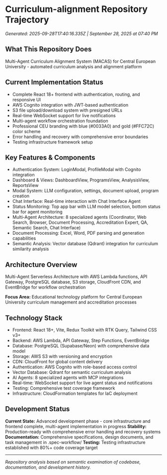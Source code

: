 # Curriculum-alignment Repository Trajectory

*Generated: 2025-09-28T17:40:16.335Z | September 28, 2025 at 07:40 PM*

## What This Repository Does

Multi-Agent Curriculum Alignment System (MACAS) for Central European University - automated curriculum analysis and alignment platform

## Current Implementation Status

- Complete React 18+ frontend with authentication, routing, and responsive UI
- AWS Cognito integration with JWT-based authentication
- S3 file upload/download system with presigned URLs
- Real-time WebSocket support for live notifications
- Multi-agent workflow orchestration foundation
- Professional CEU branding with blue (#0033A0) and gold (#FFC72C) color scheme
- Error handling and recovery with comprehensive error boundaries
- Testing infrastructure framework setup

## Key Features & Components

- Authentication System: LoginModal, ProfileModal with Cognito integration
- Dashboard & Views: DashboardView, ProgramsView, AnalysisView, ReportsView
- Modal System: LLM configuration, settings, document upload, program creation
- Chat Interface: Real-time interaction with Chat Interface Agent
- Status Monitoring: Top app bar with LLM model selection, bottom status bar for agent monitoring
- Multi-Agent Architecture: 8 specialized agents (Coordinator, Web Search, Browser, Document Processing, Accreditation Expert, QA, Semantic Search, Chat Interface)
- Document Processing: Excel, Word, PDF parsing and generation capabilities
- Semantic Analysis: Vector database (Qdrant) integration for curriculum similarity analysis

## Architecture Overview

Multi-Agent Serverless Architecture with AWS Lambda functions, API Gateway, PostgreSQL database, S3 storage, CloudFront CDN, and EventBridge for workflow orchestration

**Focus Area:** Educational technology platform for Central European University curriculum management and accreditation processes

## Technology Stack

- Frontend: React 18+, Vite, Redux Toolkit with RTK Query, Tailwind CSS v3+
- Backend: AWS Lambda, API Gateway, Step Functions, EventBridge
- Database: PostgreSQL (Supabase/Neon) with comprehensive data model
- Storage: AWS S3 with versioning and encryption
- CDN: CloudFront for global content delivery
- Authentication: AWS Cognito with role-based access control
- Vector Database: Qdrant for semantic curriculum analysis
- AI Agents: 8 specialized agents with MCP integrations
- Real-time: WebSocket support for live agent status and notifications
- Testing: Comprehensive test coverage framework
- Infrastructure: CloudFormation templates for IaC deployment

## Development Status

**Current State:** Advanced development phase - core infrastructure and frontend complete, multi-agent implementation in progress
**Stability:** Production-ready with comprehensive error handling and recovery systems
**Documentation:** Comprehensive specifications, design documents, and task management in .spec-workflow/
**Testing:** Testing infrastructure established with 80%+ code coverage target

---

*Repository analysis based on semantic examination of codebase, documentation, and development history.*

